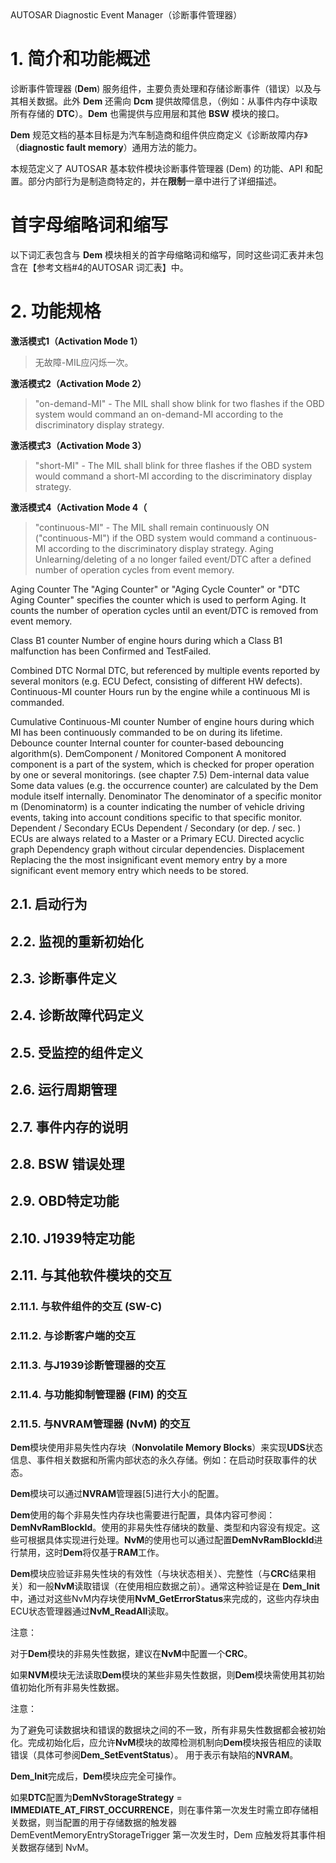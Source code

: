 <section id="title">AUTOSAR Diagnostic Event Manager（诊断事件管理器）</section>

# 1. 简介和功能概述

诊断事件管理器 (**Dem**) 服务组件，主要负责处理和存储诊断事件（错误）以及与其相关数据。此外 **Dem** 还需向 **Dcm** 提供故障信息，（例如：从事件内存中读取所有存储的 **DTC**）。**Dem** 也需提供与应用层和其他 **BSW** 模块的接口。

**Dem** 规范文档的基本目标是为汽车制造商和组件供应商定义《诊断故障内存》（**diagnostic fault memory**）通用方法的能力。

本规范定义了 AUTOSAR 基本软件模块诊断事件管理器 (Dem) 的功能、API 和配置。部分内部行为是制造商特定的，并在**限制**一章中进行了详细描述。

# 首字母缩略词和缩写

以下词汇表包含与 **Dem** 模块相关的首字母缩略词和缩写，同时这些词汇表并未包含在【参考文档#4的AUTOSAR 词汇表】中。

# 2. 功能规格

**激活模式1（Activation Mode 1）**
> 无故障-MIL应闪烁一次。

**激活模式2（Activation Mode 2）**
> "on-demand-MI" - The MIL shall show blink for two flashes if the OBD system would command an on-demand-MI according to the discriminatory display strategy.

**激活模式3（Activation Mode 3）**
> "short-MI" - The MIL shall blink for three flashes if the OBD system would command a short-MI according to the discriminatory display strategy.

**激活模式4（Activation Mode 4（**
> "continuous-MI" - The MIL shall remain continuously ON ("continuous-MI") if the OBD system would command a continuous-MI according to the discriminatory display strategy. Aging Unlearning/deleting of a no longer failed event/DTC after a defined number of operation cycles from event memory.

Aging Counter
The "Aging Counter" or "Aging Cycle Counter" or "DTC Aging
Counter" specifies the counter which is used to perform Aging.
It counts the number of operation cycles until an event/DTC is
removed from event memory.

Class B1 counter 
Number of engine hours during which a Class B1 malfunction has
been Confirmed and TestFailed.

Combined DTC
Normal DTC, but referenced by multiple events reported by several
monitors (e.g. ECU Defect, consisting of different HW defects).
Continuous-MI counter Hours run by the engine while a continuous MI is commanded.

Cumulative Continuous-MI counter
Number of engine hours during which MI has been continuously
commanded to be on during its lifetime.
Debounce counter Internal counter for counter-based debouncing algorithm(s).
DemComponent / Monitored
Component
A monitored component is a part of the system, which is checked
for proper operation by one or several monitorings. (see chapter
7.5)
Dem-internal data value Some data values (e.g. the occurrence counter) are calculated
by the Dem module itself internally.
Denominator
The denominator of a specific monitor m (Denominatorm) is a
counter indicating the number of vehicle driving events, taking
into account conditions specific to that specific monitor.
Dependent / Secondary ECUs Dependent / Secondary (or dep. / sec. ) ECUs are always related
to a Master or a Primary ECU.
Directed acyclic graph Dependency graph without circular dependencies.
Displacement
Replacing the the most insignificant event memory entry by
a more significant event memory entry which needs to be
stored.

## 2.1. 启动行为

## 2.2. 监视的重新初始化

## 2.3. 诊断事件定义

## 2.4. 诊断故障代码定义

## 2.5. 受监控的组件定义

## 2.6. 运行周期管理

## 2.7. 事件内存的说明

## 2.8. BSW 错误处理

## 2.9. OBD特定功能

## 2.10. J1939特定功能

## 2.11. 与其他软件模块的交互

### 2.11.1. 与软件组件的交互 (SW-C)

### 2.11.2. 与诊断客户端的交互

### 2.11.3. 与J1939诊断管理器的交互

### 2.11.4. 与功能抑制管理器 (FIM) 的交互

### 2.11.5. 与NVRAM管理器 (NvM) 的交互

**Dem**模块使用非易失性内存块（**Nonvolatile Memory Blocks**）来实现**UDS**状态信息、事件相关数据和所需内部状态的永久存储。例如：在启动时获取事件的状态。

**Dem**模块可以通过**NVRAM**管理器[5]进行大小的配置。

**Dem**使用的每个非易失性内存块也需要进行配置，具体内容可参阅：**DemNvRamBlockId**。使用的非易失性存储块的数量、类型和内容没有规定。这些可根据具体实现进行处理。**NvM**的使用也可以通过配置**DemNvRamBlockId**进行禁用，这时**Dem**将仅基于**RAM**工作。

**Dem**模块应验证非易失性块的有效性（与块状态相关）、完整性（与**CRC**结果相关）和一般**NvM**读取错误（在使用相应数据之前）。通常这种验证是在 **Dem_Init**中，通过对这些NvM内存块使用**NvM_GetErrorStatus**来完成的，这些内存块由ECU状态管理器通过**NvM_ReadAll**读取。

注意：

对于**Dem**模块的非易失性数据，建议在**NvM**中配置一个**CRC**。

如果**NVM**模块无法读取**Dem**模块的某些非易失性数据，则**Dem**模块需使用其初始值初始化所有非易失性数据。

注意：

为了避免可读数据块和错误的数据块之间的不一致，所有非易失性数据都会被初始化。完成初始化后，应允许**NvM**模块的故障检测机制向**Dem**模块报告相应的读取错误（具体可参阅**Dem_SetEventStatus**）。 用于表示有缺陷的**NVRAM**。

**Dem_Init**完成后，**Dem**模块应完全可操作。

如果**DTC**配置为**DemNvStorageStrategy** = **IMMEDIATE_AT_FIRST_OCCURRENCE**，则在事件第一次发生时需立即存储相关数据，则当配置的用于存储数据的触发器 DemEventMemoryEntryStorageTrigger 第一次发生时，Dem 应触发将其事件相关数据存储到 NvM。

